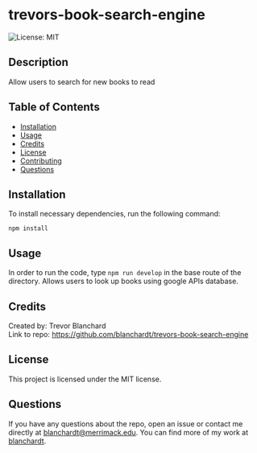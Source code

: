 # trevors-book-search-engine
![License: MIT](https://img.shields.io/badge/License-MIT-blue.svg)   

## Description   
Allow users to search for new books to read   

## Table of Contents  
* [Installation](#installation)  
* [Usage](#usage)  
* [Credits](#credits)  
* [License](#license)  
* [Contributing](#contributing) 
* [Questions](#questions)

## Installation  
To install necessary dependencies, run the following command:  

```  
npm install  
```  

## Usage  
In order to run the code, type ```npm run develop``` in the base route of the directory.  Allows users to look up books using google APIs database.       


## Credits  
Created by: Trevor Blanchard  
Link to repo: https://github.com/blanchardt/trevors-book-search-engine    


## License  
This project is licensed under the MIT license.  

## Questions  
If you have any questions about the repo, open an issue or contact me directly at blanchardt@merrimack.edu.  You can find more of my work at [blanchardt](https://github.com/blanchardt/).  